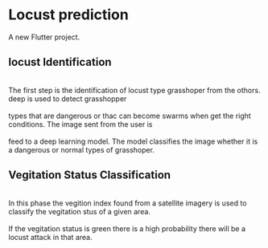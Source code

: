 # Locust prediction 

A new Flutter project.

## locust Identification

<br>The first step is the identification of locust type grasshoper from the othors. deep is used to detect grasshopper</br> 
<br>types that are dangerous or thac can become swarms when get the right conditions. The image sent from the user is </br>
<br>feed to a deep learning model. The model classifies the image whether it is a dangerous or normal types of grasshoper.<br>

## Vegitation Status Classification 
<br>In this phase the vegition index found from a satellite imagery is used to classify the vegitation stus of a given area.</br>
<br>If the vegitation status is green there is a high probability there will be a locust attack in that area.</br>



